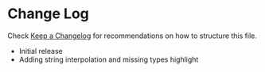 # Change Log

Check [Keep a Changelog](http://keepachangelog.com/) for recommendations on how to structure this file.

- Initial release
- Adding string interpolation and missing types highlight
